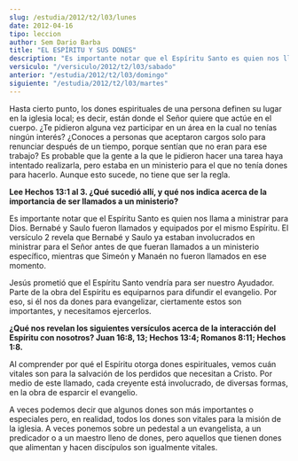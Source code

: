```yaml
---
slug: /estudia/2012/t2/l03/lunes
date: 2012-04-16
tipo: leccion
author: Sem Dario Barba
title: "EL ESPÍRITU Y SUS DONES"
description: "Es importante notar que el Espíritu Santo es quien nos llama a ministrar para Dios. Bernabé y Saulo fueron llamados y equipados por el mismo Espíritu. El versículo 2 revela que Bernabé y Saulo ya estaban involucrados en ministrar para el Señor antes de que fueran llamados a un ministerio específico, mientras que Simeón y Manaén no fueron llamados en ese momento."
versiculo: "/versiculo/2012/t2/l03/sabado"
anterior: "/estudia/2012/t2/l03/domingo"
siguiente: "/estudia/2012/t2/l03/martes"
---
```


Hasta cierto punto, los dones espirituales de una persona definen su lugar en la iglesia local; es decir, están donde el Señor quiere que actúe en el cuerpo. ¿Te pidieron alguna vez participar en un área en la cual no tenías ningún interés? ¿Conoces a personas que aceptaron cargos solo para renunciar después de un tiempo, porque sentían que no eran para ese trabajo? Es probable que la gente a la que le pidieron hacer una tarea haya intentado realizarla, pero estaba en un ministerio para el que no tenía dones para hacerlo. Aunque esto sucede, no tiene que ser la regla.

**Lee Hechos 13:1 al 3. ¿Qué sucedió allí, y qué nos indica acerca de la importancia de ser llamados a un ministerio?**

Es importante notar que el Espíritu Santo es quien nos llama a ministrar para Dios. Bernabé y Saulo fueron llamados y equipados por el mismo Espíritu. El versículo 2 revela que Bernabé y Saulo ya estaban involucrados en ministrar para el Señor antes de que fueran llamados a un ministerio específico, mientras que Simeón y Manaén no fueron llamados en ese momento.

Jesús prometió que el Espíritu Santo vendría para ser nuestro Ayudador. Parte de la obra del Espíritu es equiparnos para difundir el evangelio. Por eso, si él nos da dones para evangelizar, ciertamente estos son importantes, y necesitamos ejercerlos.

**¿Qué nos revelan los siguientes versículos acerca de la interacción del Espíritu con nosotros? Juan 16:8, 13; Hechos 13:4; Romanos 8:11; Hechos 1:8.**

Al comprender por qué el Espíritu otorga dones espirituales, vemos cuán vitales son para la salvación de los perdidos que necesitan a Cristo. Por medio de este llamado, cada creyente está involucrado, de diversas formas, en la obra de esparcir el evangelio.

A veces podemos decir que algunos dones son más importantes o especiales pero, en realidad, todos los dones son vitales para la misión de la iglesia. A veces ponemos sobre un pedestal a un evangelista, a un predicador o a un maestro lleno de dones, pero aquellos que tienen dones que alimentan y hacen discípulos son igualmente vitales.
